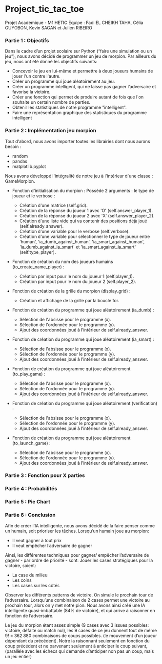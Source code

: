# Project_tic_tac_toe
Projet Académique - M1 HETIC
Équipe : Fadi EL CHEIKH TAHA, Célia GUYOBON, Kevin SAGAN et Julien RIBEIRO

### Partie 1 : Objectifs

Dans le cadre d’un projet scolaire sur Python (“faire une simulation ou un jeu”), nous avons décidé de programmer un jeu de morpion. Par ailleurs du jeu, nous ont été donné les objectifs suivants:
* Concevoir le jeu en lui-même et permettre à deux joueurs humains de jouer l'un contre l'autre.
* Créer un programme qui joue aléatoirement au jeu.
* Créer un programme intelligent, qui ne laisse pas gagner l’adversaire et favorise la victoire.
* Créer une fonction qui permet de produire autant de fois que l'on souhaite un certain nombre de parties.
* Obtenir les statistiques de notre programme "intelligent".
* Faire une représentation graphique des statistiques du programme intelligent


### Partie 2 : Implémentation jeu morpion

Tout d'abord, nous avons importer toutes les librairies dont nous aurons besoin :
- random
- pandas
- matplotlib.pyplot

Nous avons développé l'intégralité de notre jeu à l'intérieur d'une classe : GameMorpion.

* Fonction d'initialisation du morpion : Possède 2 arguments : le type de joueur et le verbose :
  - Création d'une matrice (self.grid).
  - Création de la réponse du joueur 1 avec 'O' (self.answer_player_1).
  - Création de la réponse du joueur 2 avec 'X' (self.answer_player_2).
  - Création d'une liste vide qui va contenir des positions déjà joué (self.already_answer).
  - Création d'une variable pour le verbose (self.verbose).
  - Création d'une variable pour sélectionner le type de joueur entre 'human', 'ia_dumb_against_human', 'ia_smart_against_human', 'ia_dumb_against_ia_smart' et 'ia_smart_against_ia_smart' (self.type_player).
    
* Fonction de création du nom des joueurs humains (to_create_name_player) :
  - Création par input pour le nom du joueur 1 (self.player_1).
  - Création par input pour le nom du joueur 2 (self.player_2).
  
* Fonction de création de la grille du morpion (display_grid) :
  - Création et affichage de la grille par la boucle for.
  
* Fonction de création du programme qui joue aléatoirement (ia_dumb) :
  - Sélection de l'absisse pour le programme (x).
  - Sélection de l'ordonnée pour le programme (y).
  - Ajout des coordonnées joué à l'intérieur de self.already_answer.
  
* Fonction de création du programme qui joue aléatoirement (ia_smart) :
  - Sélection de l'absisse pour le programme (x).
  - Sélection de l'ordonnée pour le programme (y).
  - Ajout des coordonnées joué à l'intérieur de self.already_answer.
  
* Fonction de création du programme qui joue aléatoirement (to_play_game) :
  - Sélection de l'absisse pour le programme (x).
  - Sélection de l'ordonnée pour le programme (y).
  - Ajout des coordonnées joué à l'intérieur de self.already_answer.
  
* Fonction de création du programme qui joue aléatoirement (verification) :
  - Sélection de l'absisse pour le programme (x).
  - Sélection de l'ordonnée pour le programme (y).
  - Ajout des coordonnées joué à l'intérieur de self.already_answer.
  
* Fonction de création du programme qui joue aléatoirement (to_launch_game) :
  - Sélection de l'absisse pour le programme (x).
  - Sélection de l'ordonnée pour le programme (y).
  - Ajout des coordonnées joué à l'intérieur de self.already_answer. 
    
### Partie 3 : Fonction pour X parties

### Partie 4 : Probabilités

### Partie 5 : Pie Chart

### Partie 6 : Conclusion

Afin de créer l’IA intelligente, nous avons décidé de la faire penser comme un humain, soit prioriser les tâches. 
Lorsqu’un humain joue au morpion:
* Il veut gagner à tout prix
* Il veut empêcher l’adversaire de gagner

Ainsi, les différentes techniques pour gagner/ empêcher l’adversaire de gagner - par ordre de priorité - sont:
Jouer les cases stratégiques pour la victoire, soient:
* La case du milieu
* Les coins
* Les cases sur les côtés


Observer les différents patterns de victoire. On simule le prochain tour de l’adversaire.
Lorsqu’une combinaison de 2 cases permet une victoire au prochain tour, alors on y met notre pion.
Nous avons ainsi créé une IA intelligente quasi-imbattable (84% de victoire), et qui arrive à raisonner en fonction de l’adversaire.

Le jeu du morpion étant assez simple (9 cases avec 3 issues possibles: victoire, défaite ou match nul), les 9 cases de ce jeu donnent tout de même  9! = 362 880 combinaisons de coups possibles. (le mouvement d’un joueur dépendant du précédent).
Notre ia raisonnant seulement en fonction du coup précédent et ne parvenant seulement à anticiper le coup suivant, (parallèle avec les échecs qui demande d’anticiper non pas un coup, mais un jeu entier)


